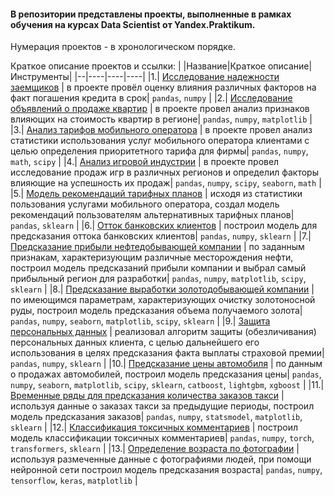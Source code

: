 #### В репозитории представлены проекты, выполненные в рамках обучения на курсах Data Scientist от Yandex.Praktikum.
Нумерация проектов - в хронологическом порядке. 

Краткое описание проектов и ссылки:
| |Название|Краткое описание|Инструменты|
|--|----|----|----|
|1.| [Исследование надежности заемщиков](https://github.com/kharanrauko/YA_praktikum/tree/master/pr_1_credit_scoring) | в проекте провёл оценку влияния различных факторов на факт погашения кредита в срок| `pandas`, `numpy` |
|2.| [Исследование объявлений о продаже квартир](https://github.com/kharanrauko/YA_praktikum/tree/master/pr_2_house_price_analysis) | в проекте провел анализ признаков влияющих на стоимость квартир в регионе| `pandas`, `numpy`, `matplotlib` |
|3.| [Анализ тарифов мобильного оператора](https://github.com/kharanrauko/YA_praktikum/tree/master/pr_3_mobyle_tarfiffs_analysis) | в проекте провел анализ статистики использования услуг мобильного оператора клиентами с целью определения приоритетного тарифа для фирмы| `pandas`, `numpy`, `math`, `scipy` |
|4.| [Анализ игровой индустрии](https://github.com/kharanrauko/YA_praktikum/tree/master/pr_4_games_sales_analysis) | в проекте провел исследование продаж игр в различных регионов и определил факторы влияющие на успешность их продаж| `pandas`, `numpy`, `scipy`, `seaborn`, `math` |
|5.| [Модель рекомендаций тарифных планов](https://github.com/kharanrauko/YA_praktikum/tree/master/pr_5_user_behavior) | исходя из статистики пользования услугами мобильного оператора, создал модель рекомендаций пользователям альтернативных тарифных планов| `pandas`, `sklearn` |
|6.| [Отток банковских клиентов](https://github.com/kharanrauko/YA_praktikum/tree/master/pr_6_customer_churn) | построил модель для предсказания оттока банковских клиентов| `pandas`, `numpy`, `sklearn` |
|7.| [Предсказание прибыли нефтедобывающей компании](https://github.com/kharanrauko/YA_praktikum/tree/master/pr_7_oil_production) | по заданным признакам, характеризующим различные месторождения нефти, построил модель предсказаний прибыли компании и выбрал самый прибыльный регион для разработки| `pandas`, `numpy`, `matplotlib`, `scipy`, `sklearn` |
|8.| [Предсказание выработки золотодобывающей компании](https://github.com/kharanrauko/YA_praktikum/tree/master/pr_8_gold_recovery_prediction) | по имеющимся параметрам, характеризующих очистку золотоносной руды, построил модель предсказания объема получаемого золота| `pandas`, `numpy`, `seaborn`, `matplotlib`, `scipy`, `sklearn` |
|9.| [Защита персональных данных](https://github.com/kharanrauko/YA_praktikum/tree/master/pr_9_PI_protection) | реализовал алгоритм защиты (обезличивания) персональных данных клиента, с целью дальнейшего его использования в целях предсказания факта выплаты страховой премии| `pandas`, `numpy`, `sklearn` |
|10.| [Предсказание цены автомобиля](https://github.com/kharanrauko/YA_praktikum/tree/master/pr_10_car_price_predictions) | по данным о продажах автомобилей, построил модель предсказания цены| `pandas`, `numpy`, `seaborn`, `matplotlib`, `scipy`, `sklearn`, `catboost`, `lightgbm`, `xgboost` |
|11.| [Временные ряды для предсказания количества заказов такси](https://github.com/kharanrauko/YA_praktikum/tree/master/pr_11_taxi_order_predictions) | используя данные о заказах такси за предыдущие периоды, построил модель предсказания заказов| `pandas`, `numpy`, `statsmodel`, `matplotlib`, `sklearn` |
|12.| [Классификация токсичных комментариев](https://github.com/kharanrauko/YA_praktikum/tree/master/pr_12_toxic_comments) | построил модель классификации токсичных комментариев| `pandas`, `numpy`, `torch`, `transformers`, `sklearn` |
|13.| [Определение возраста по фотографии](https://github.com/kharanrauko/YA_praktikum/tree/master/pr_14_age_determination) | используя размеченные данные с фотографиями людей, при помощи нейронной сети построил модель предсказания возраста| `pandas`, `numpy`, `tensorflow`, `keras`, `matplotlib` |
